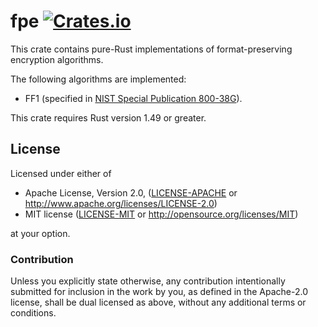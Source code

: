 # fpe [![Crates.io](https://img.shields.io/crates/v/fpe.svg)](https://crates.io/crates/fpe) #

This crate contains pure-Rust implementations of format-preserving encryption
algorithms.

The following algorithms are implemented:
- FF1 (specified in [NIST Special Publication 800-38G](http://dx.doi.org/10.6028/NIST.SP.800-38G)).

This crate requires Rust version 1.49 or greater.

## License

Licensed under either of

 * Apache License, Version 2.0, ([LICENSE-APACHE](LICENSE-APACHE) or http://www.apache.org/licenses/LICENSE-2.0)
 * MIT license ([LICENSE-MIT](LICENSE-MIT) or http://opensource.org/licenses/MIT)

at your option.

### Contribution

Unless you explicitly state otherwise, any contribution intentionally
submitted for inclusion in the work by you, as defined in the Apache-2.0
license, shall be dual licensed as above, without any additional terms or
conditions.
